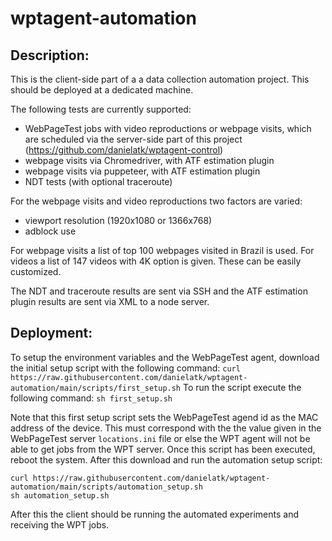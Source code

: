 # wptagent-automation

## Description:

This is the client-side part of a a data collection automation project. This should be deployed at a dedicated machine.

The following tests are currently supported:
* WebPageTest jobs with video reproductions or webpage visits, which are scheduled via the server-side part of this project (https://github.com/danielatk/wptagent-control)
* webpage visits via Chromedriver, with ATF estimation plugin
* webpage visits via puppeteer, with ATF estimation plugin
* NDT tests (with optional traceroute)

For the webpage visits and video reproductions two factors are varied:
* viewport resolution (1920x1080 or  1366x768)
* adblock use

For webpage visits a list of top 100 webpages visited in Brazil is used. For videos a list of 147 videos with 4K option is given. These can be easily customized.

The NDT and traceroute results are sent via SSH and the ATF estimation plugin results are sent via XML to a node server.

## Deployment:

To setup the environment variables and the WebPageTest agent, download the initial setup script with the following command:
`curl https://raw.githubusercontent.com/danielatk/wptagent-automation/main/scripts/first_setup.sh`
To run the script execute the following command:
`sh first_setup.sh`

Note that this first setup script sets the WebPageTest agend id as the MAC address of the device. This must correspond with the the value given in the WebPageTest server `locations.ini` file or else the WPT agent will not be able to get jobs from the WPT server. Once this script has been executed, reboot the system. After this download and run the automation setup script:
```
curl https://raw.githubusercontent.com/danielatk/wptagent-automation/main/scripts/automation_setup.sh
sh automation_setup.sh
```

After this the client should be running the automated experiments and receiving the WPT jobs.